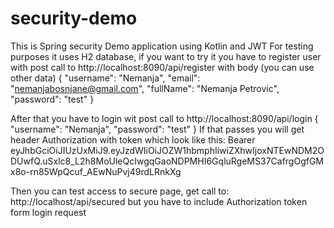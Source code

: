 # security-demo

This is Spring security Demo application using Kotlin and JWT
For testing purposes it uses H2 database, if you want to try it you have to register user 
with post call to
http://localhost:8090/api/register
with body (you can use other data)
{
	"username": "Nemanja",
	"email": "nemanjabosnjane@gmail.com",
	"fullName": "Nemanja Petrovic",
	"password": "test"
}

After that you have to login wit post call to
http://localhost:8090/api/login
{
	"username": "Nemanja",
	"password": "test"
}
If that passes you will get header Authorization with token which look like this:
Bearer eyJhbGciOiJIUzUxMiJ9.eyJzdWIiOiJOZW1hbmphIiwiZXhwIjoxNTEwNDM2ODUwfQ.uSxlc8_L2h8MoUleQcIwgqGaoNDPMHI6GqluRgeMS37CafrgOgfGMx8o-rn85WpQcuf_AEwNuPvj49rdLRnkXg

Then you can test access to secure page, get call to:
http://localhost/api/secured
but you have to include Authorization token form login request
